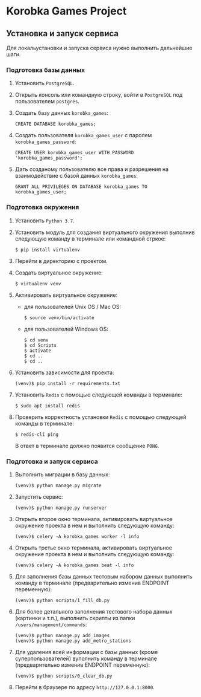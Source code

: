 # Korobka Games Project

## Установка и запуск сервиса
Для локальустановки и запуска сервиса нужно выполнить дальнейшие шаги.

### Подготовка базы данных
1. Установить ```PostgreSQL```.

2. Открыть консоль или командную строку, войти в ```PostgreSQL``` под пользователем ```postgres```.

3. Создать базу данных ```korobka_games```:
    ```
    CREATE DATABASE korobka_games;
    ```

4. Создать пользователя ```korobka_games_user``` с паролем ```korobka_games_password```:
    ```
    CREATE USER korobka_games_user WITH PASSWORD 'korobka_games_password';
    ```

5. Дать созданому пользователю все права и разрешения на взаимодействие с базой данных ```korobka_games```:
    ```
    GRANT ALL PRIVILEGES ON DATABASE korobka_games TO korobka_games_user;
    ```

### Подготовка окружения
1. Установить ```Python 3.7```.

2. Установить модуль для создания виртуального окружения выполнив следующую команду в терминале или командной стркое:
    ```
    $ pip install virtualenv
    ```

3. Перейти в директорию с проектом.

4. Создать виртуальное окружение:
    ```
    $ virtualenv venv
    ```

5. Активировать виртуальное окружение:
    - для пользователей Unix OS / Mac OS:
        ```
        $ source venv/bin/activate
        ```
    - для пользователей Windows OS:
        ```
        $ cd venv
        $ cd Scripts
        $ activate
        $ cd ..
        $ cd ..
        ```
6. Установить зависимости для проекта:
    ```
    (venv)$ pip install -r requirements.txt
    ```
7. Установить ```Redis``` с помощью следующей команды в терминале:
    ```
    $ sudo apt install redis
    ```
8. Проверить корректность установки ```Redis``` с помощью следующей команды в терминале:
    ```
   $ redis-cli ping
    ```
   В ответ в терминале должно появится сообщение ```PONG```.

### Подготовка и запуск сервиса
1. Выполнить миграции в базу данных:
    ```
    (venv)$ python manage.py migrate
    ```
2. Запустить сервис:
    ```
    (venv)$ python manage.py runserver
    ```
3. Открыть второе окно терминала, активировать виртуальное окружение проекта в нем и выполнить следующую команду:
    ```
   (venv)$ celery -A korobka_games worker -l info
   ```
4. Открыть третье окно терминала, активировать виртуальное окружение проекта в нем и выполнить следующую команду:
    ```
   (venv)$ celery -A korobka_games beat -l info
    ``` 
5. Для заполнения базы данных тестовым набором данных выполнить команду в терминале (предварительно изменив ENDPOINT
переменную):
    ```
    (venv)$ python scripts/1_fill_db.py
    ```
6. Для более детального заполнения тестового набора данных (картинки и т.п.), выполнить скрипты из папки ```/users/management/commands```:
    ```
    (venv)$ python manage.py add_images
    (venv)$ python manage.py add_metro_stations
    ```
7. Для удаления всей информации с базы данных (кроме суперпользователей) вуполнить команду в терминале (предварительно 
изменив ENDPOINT переменную):
    ```
    (venv)$ python scripts/0_clear_db.py
    ```
8. Перейти в браузере по адресу ```http://127.0.0.1:8000```.